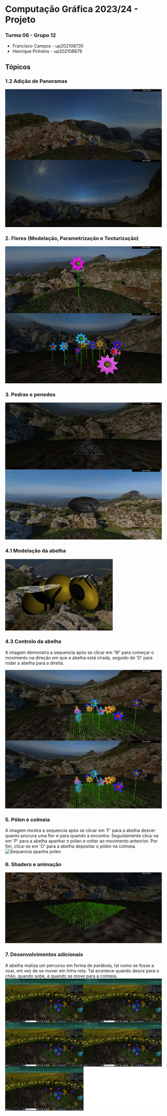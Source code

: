 # Computação Gráfica 2023/24 - Projeto 

### Turma 06 - Grupo 12
- Francisco Campos - up202108735
- Henrique Pinheiro - up202108879


## Tópicos
### 1.2 Adição de Panoramas
![Panorama](screenshots/project-t06g12-1.png)

### 2. Flores (Modelação, Parametrização e Texturização)
![Flor e Jardim](screenshots/project-t06g12-2.png)

### 3. Pedras e penedos
![Pedra e Penedo](screenshots/project-t06g12-3.png)

### 4.1 Modelação da abelha
![Abelha](screenshots/project-t06g12-4.png)

### 4.3 Controlo da abelha
A imagem demonstra a sequencia após se clicar em 'W' para começar o movimento na direção em que a abelha está virada, seguido de 'D' para rodar a abelha para a direita.

![Controlo da Abelha](screenshots/project-t06g12-5.png)

### 5. Pólen e colmeia
A imagem mostra a sequencia após se clicar em 'F' para a abelha descer quanto procura uma flor e para quando a encontra. 
Seguidamente clica-se em 'P' para a abelha apanhar o pólen e voltar ao movimento anteorior.
Por fim, clica-se em 'O' para a abelha depositar o pólen na colmeia.
![Sequencia apanha polen](screenshots/project-t06g12-6.png)


### 6. Shaders e animação
![Relva](screenshots/project-t06g12-7.png)

### 7. Desenvolvimentos adicionais
A abelha realiza um percurso em forma de parábola, tal como se fosse a voar, em vez de se mover em linha reta. Tal acontece quando desce para o chão, quando sobe, e quando se move para a colmeia.
![Percurso da Abelha](screenshots/project-t06g12-8.png)